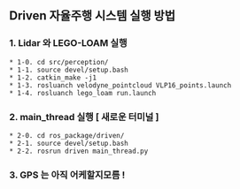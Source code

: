 ## Driven 자율주행 시스템 실행 방법 

### 1. Lidar 와 LEGO-LOAM 실행
    * 1-0. cd src/perception/
    * 1-1. source devel/setup.bash
    * 1-2. catkin_make -j1
    * 1-3. rosluanch velodyne_pointcloud VLP16_points.launch
    * 1-4. rosluanch lego_loam run.launch

### 2. main_thread 실행 [ 새로운 터미널 ]
    * 2-0. cd ros_package/driven/
    * 2-1. source devel/setup.bash
    * 2-2. rosrun driven main_thread.py

### 3. GPS 는 아직 어케할지모름 ! 